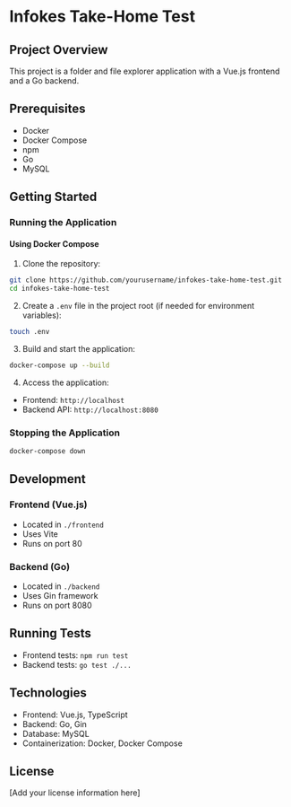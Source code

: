 # Infokes Take-Home Test

## Project Overview
This project is a folder and file explorer application with a Vue.js frontend and a Go backend.

## Prerequisites
- Docker
- Docker Compose
- npm
- Go
- MySQL

## Getting Started

### Running the Application

#### Using Docker Compose

1. Clone the repository:
```bash
git clone https://github.com/yourusername/infokes-take-home-test.git
cd infokes-take-home-test
```

2. Create a `.env` file in the project root (if needed for environment variables):
```bash
touch .env
```

3. Build and start the application:
```bash
docker-compose up --build
```

4. Access the application:
- Frontend: `http://localhost`
- Backend API: `http://localhost:8080`

### Stopping the Application
```bash
docker-compose down
```

## Development

### Frontend (Vue.js)
- Located in `./frontend`
- Uses Vite
- Runs on port 80

### Backend (Go)
- Located in `./backend`
- Uses Gin framework
- Runs on port 8080

## Running Tests
- Frontend tests: `npm run test`
- Backend tests: `go test ./...`

## Technologies
- Frontend: Vue.js, TypeScript
- Backend: Go, Gin
- Database: MySQL
- Containerization: Docker, Docker Compose

## License
[Add your license information here]